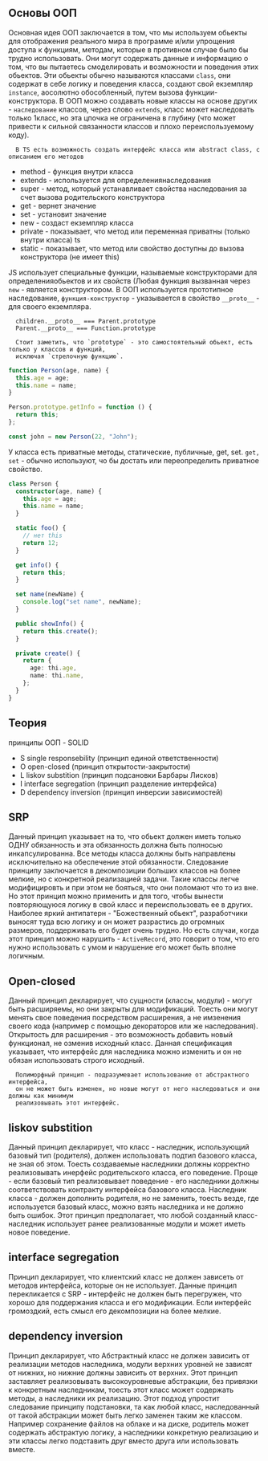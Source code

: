 ## Основы ООП

Основная идея ООП заключается в том, что мы используем обьекты для отображения реального мира в программе и/или упрощения доступа к функциям, методам, которые в противном случае было бы трудно использовать.
Они могут содержать данные и информацию о том, что вы пытаетесь смоделировать и возможности и поведения этих обьектов. Эти обьекты обычно называются классами `class`, они содержат в себе логику и поведения класса, создают свой екземпляр `instance`, аосолютно обособленный, путем вызова функции-конструктора.
В ООП можно создавать новые классы на основе других - `наследование` классов, через слово `extends`, класс может наследовать только 1класс, но эта цпочка не ограничена в глубину (что может привести к сильной связанности классов и плохо переиспользуемому коду).

      В TS есть возможность создать интерфейс класса или abstract class, с описанием его методов

- method - функция внутри класса
- extends - используется для определениянаследования
- super - метод, который устанавливает свойства наследования за счет вызова родительского конструктора
- get - вернет значение
- set - установит значение
- new - создаст екземпляр класса
- private - показывает, что метод или переменная приватны (только внутри класса) ts
- static - показывает, что метод или свойство доступны до вызова конструктора (не имеет this)

JS использует специальные функции, называемые конструкторами для определенияобьектов и их свойств (Любая функция вызванная через `new` - является конструктором. В ООП используется прототипное наследование, `функция-конструктор` - указывается в свойство `__proto__` - для своего екземпляра.

      children.__proto__ === Parent.prototype
      Parent.__proto__ === Function.prototype

      Стоит заметить, что `prototype` - это самостоятельный обьект, есть только у классов и функций,
      исключая `стрелочную функцию`.

```js
function Person(age, name) {
  this.age = age;
  this.name = name;
}

Person.prototype.getInfo = function () {
  return this;
};

const john = new Person(22, "John");
```

У класса есть приватные методы, статические, публичные, get, set. `get, set` - обычно используют, чо бы достать или переопределить приватное свойство.

```ts
class Person {
  constructor(age, name) {
    this.age = age;
    this.name = name;
  }

  static foo() {
    // нет this
    return 12;
  }

  get info() {
    return this;
  }

  set name(newName) {
    console.log("set name", newName);
  }

  public showInfo() {
    return this.create();
  }

  private create() {
    return {
      age: thi.age,
      name: thi.name,
    };
  }
}
```

## Теория

принципы ООП - SOLID

- S single responsebility (принцип единой ответственности)
- O open-closed (принцип открытости-закрытости)
- L liskov substition (принцип подсановки Барбары Лисков)
- I interface segregation (принцип разделение интерфейса)
- D dependency inversion (принцип инверсии зависимостей)

## SRP

Данный принцип указывает на то, что обьект должен иметь только ОДНУ обязанность и эта обязанность должна быть полносью инкапсулированна. Все методы класса должны быть направлены исключительно на обеспечение этой обязанности.
Следование принципу заключается в декомпозиции больших классов на более мелкие, но с конкретной реализацией задачи. Такие классы легче модифицировть и при этом не бояться, что они поломают что то из вне.
Но этот принцип можно применить и для того, чтобы вынести повторяющуюся логику в свой класс и переиспользовать ее в других. Наиболее яркий антипатерн - "Божественный обьект", разработчики выносят туда всю логику и он может разрастись до огромных размеров, поддерживать его будет очень трудно. Но есть случаи, когда этот принцип можно нарушить - `ActiveRecord`, это говорит о том, что его нужно использовать с умом и нарушение его может быть вполне логичным.

## Open-closed

Данный принцип декларирует, что сущности (классы, модули) - могут быть расширяемы, но они закрыты для модификаций. Тоесть они могут менять свое поведения посредством расширения, а не имзенения своего кода (например с помощью декораторов или же наследования).
Открытость для расширения - это возможность добавить новый функционал, не озменив исходный класс. Данная спецификация указывает, что интерфейс для наследника можно изменить и он не обязан использовать строго исходный.

      Полиморфный принцип - подразумевает использование от абстрактного интерфейса,
      он не может быть изменен, но новые могут от него наследоваться и они должны как минимум
      реализовывать этот интерфейс.

## liskov substition

Данный принцип декларирует, что класс - наследник, использующий базовый тип (родителя), должен использовать подтип базового класса, не зная об этом. Тоесть создаваемые наследники должны корректно реализовывать инерфейс родительского класса, его поведение. Проще - если базовый тип реализовывает поведение - его наследники должны соответствовать контракту интерфейса базового класса.
Наследник класса - должен дополнить родителя, но не заменить, тоесть везде, где используется базовый класс, можно взять наследника и не должно быть ошибок. Этот принцип предполагает, что любой созданный класс-наследник использует ранее реализованные модули и может иметь новое поведение.

## interface segregation

Принцип декларирует, что клиентский класс не должен зависеть от методов интерфейса, которые он не использует. Данные принцип перекликается с SRP - интерфейс не должен быть перегружен, что хорошо для поддержания класса и его модификации. Если интерфейс громоздкий, есть смысл его декомпозиции на более мелкие.

## dependency inversion

Принцип декларирует, что Абстрактный класс не должен зависить от реализации методов наследника, модули верхних уровней не зависят от нижних, но нижние должны зависить от верхних. Этот принцип заставляет реализовывать высокоуровневые абстракции, без привязки к конкретным наследникам, тоесть этот класс может содержать методы, а наследники их реализацию. Этот подход упростит следование принципу подстановки, та как любой класс, наследованный от такой абстракции может быть легко заменен таким же классом. Например сохранение файлов на облаке и на диске, родитель может содержать абстрактую логику, а наследники конкретную реализацию и эти классы легко подставить друг вместо друга или использовать вместе.

